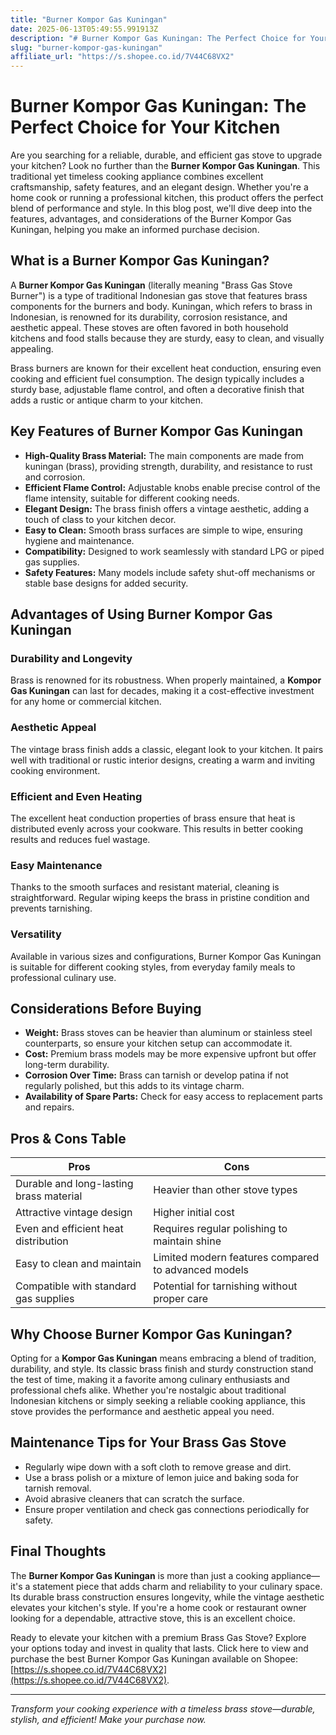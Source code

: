 ```yaml
---
title: "Burner Kompor Gas Kuningan"
date: 2025-06-13T05:49:55.991913Z
description: "# Burner Kompor Gas Kuningan: The Perfect Choice for Your Kitchen..."
slug: "burner-kompor-gas-kuningan"
affiliate_url: "https://s.shopee.co.id/7V44C68VX2"
---
```

# Burner Kompor Gas Kuningan: The Perfect Choice for Your Kitchen

Are you searching for a reliable, durable, and efficient gas stove to upgrade your kitchen? Look no further than the **Burner Kompor Gas Kuningan**. This traditional yet timeless cooking appliance combines excellent craftsmanship, safety features, and an elegant design. Whether you're a home cook or running a professional kitchen, this product offers the perfect blend of performance and style. In this blog post, we'll dive deep into the features, advantages, and considerations of the Burner Kompor Gas Kuningan, helping you make an informed purchase decision.

## What is a Burner Kompor Gas Kuningan?

A **Burner Kompor Gas Kuningan** (literally meaning "Brass Gas Stove Burner") is a type of traditional Indonesian gas stove that features brass components for the burners and body. Kuningan, which refers to brass in Indonesian, is renowned for its durability, corrosion resistance, and aesthetic appeal. These stoves are often favored in both household kitchens and food stalls because they are sturdy, easy to clean, and visually appealing.

Brass burners are known for their excellent heat conduction, ensuring even cooking and efficient fuel consumption. The design typically includes a sturdy base, adjustable flame control, and often a decorative finish that adds a rustic or antique charm to your kitchen.

## Key Features of Burner Kompor Gas Kuningan

- **High-Quality Brass Material:** The main components are made from kuningan (brass), providing strength, durability, and resistance to rust and corrosion.
- **Efficient Flame Control:** Adjustable knobs enable precise control of the flame intensity, suitable for different cooking needs.
- **Elegant Design:** The brass finish offers a vintage aesthetic, adding a touch of class to your kitchen decor.
- **Easy to Clean:** Smooth brass surfaces are simple to wipe, ensuring hygiene and maintenance.
- **Compatibility:** Designed to work seamlessly with standard LPG or piped gas supplies.
- **Safety Features:** Many models include safety shut-off mechanisms or stable base designs for added security.

## Advantages of Using Burner Kompor Gas Kuningan

### Durability and Longevity

Brass is renowned for its robustness. When properly maintained, a **Kompor Gas Kuningan** can last for decades, making it a cost-effective investment for any home or commercial kitchen.

### Aesthetic Appeal

The vintage brass finish adds a classic, elegant look to your kitchen. It pairs well with traditional or rustic interior designs, creating a warm and inviting cooking environment.

### Efficient and Even Heating

The excellent heat conduction properties of brass ensure that heat is distributed evenly across your cookware. This results in better cooking results and reduces fuel wastage.

### Easy Maintenance

Thanks to the smooth surfaces and resistant material, cleaning is straightforward. Regular wiping keeps the brass in pristine condition and prevents tarnishing.

### Versatility

Available in various sizes and configurations, Burner Kompor Gas Kuningan is suitable for different cooking styles, from everyday family meals to professional culinary use.

## Considerations Before Buying

- **Weight:** Brass stoves can be heavier than aluminum or stainless steel counterparts, so ensure your kitchen setup can accommodate it.
- **Cost:** Premium brass models may be more expensive upfront but offer long-term durability.
- **Corrosion Over Time:** Brass can tarnish or develop patina if not regularly polished, but this adds to its vintage charm.
- **Availability of Spare Parts:** Check for easy access to replacement parts and repairs.

## Pros & Cons Table

| Pros                                              | Cons                                                |
|---------------------------------------------------|-----------------------------------------------------|
| Durable and long-lasting brass material        | Heavier than other stove types                     |
| Attractive vintage design                       | Higher initial cost                                |
| Even and efficient heat distribution            | Requires regular polishing to maintain shine    |
| Easy to clean and maintain                      | Limited modern features compared to advanced models |
| Compatible with standard gas supplies             | Potential for tarnishing without proper care    |

## Why Choose Burner Kompor Gas Kuningan?

Opting for a **Kompor Gas Kuningan** means embracing a blend of tradition, durability, and style. Its classic brass finish and sturdy construction stand the test of time, making it a favorite among culinary enthusiasts and professional chefs alike. Whether you're nostalgic about traditional Indonesian kitchens or simply seeking a reliable cooking appliance, this stove provides the performance and aesthetic appeal you need.

## Maintenance Tips for Your Brass Gas Stove

- Regularly wipe down with a soft cloth to remove grease and dirt.
- Use a brass polish or a mixture of lemon juice and baking soda for tarnish removal.
- Avoid abrasive cleaners that can scratch the surface.
- Ensure proper ventilation and check gas connections periodically for safety.

## Final Thoughts

The **Burner Kompor Gas Kuningan** is more than just a cooking appliance—it's a statement piece that adds charm and reliability to your culinary space. Its durable brass construction ensures longevity, while the vintage aesthetic elevates your kitchen's style. If you're a home cook or restaurant owner looking for a dependable, attractive stove, this is an excellent choice.

Ready to elevate your kitchen with a premium Brass Gas Stove? Explore your options today and invest in quality that lasts. Click here to view and purchase the best Burner Kompor Gas Kuningan available on Shopee: [https://s.shopee.co.id/7V44C68VX2](https://s.shopee.co.id/7V44C68VX2).

---

*Transform your cooking experience with a timeless brass stove—durable, stylish, and efficient! Make your purchase now.*